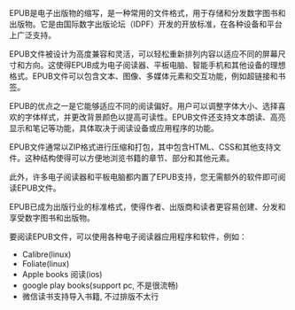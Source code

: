 EPUB是电子出版物的缩写，是一种常用的文件格式，用于存储和分发数字图书和出版物。它是由国际数字出版论坛（IDPF）开发的开放标准，在各种设备和平台上广泛支持。

EPUB文件被设计为高度兼容和灵活，可以轻松重新排列内容以适应不同的屏幕尺寸和方向。这使得EPUB成为电子阅读器、平板电脑、智能手机和其他设备的理想格式。EPUB文件可以包含文本、图像、多媒体元素和交互功能，例如超链接和书签。

EPUB的优点之一是它能够适应不同的阅读偏好。用户可以调整字体大小、选择喜欢的字体样式，并更改背景颜色以提高可读性。EPUB文件还支持文本朗读、高亮显示和笔记等功能，具体取决于阅读设备或应用程序的功能。

EPUB文件通常以ZIP格式进行压缩和打包，其中包含HTML、CSS和其他支持文件。这种结构使得可以方便地浏览书籍的章节、部分和其他元素。

此外，许多电子阅读器和平板电脑都内置了EPUB支持，您无需额外的软件即可阅读EPUB文件。

EPUB已成为出版行业的标准格式，使得作者、出版商和读者更容易创建、分发和享受数字图书和出版物。

要阅读EPUB文件，可以使用各种电子阅读器应用程序和软件，例如：

* Calibre(linux)
* Foliate(linux)
* Apple books 阅读(ios)
* google play books(support pc, 不是很流畅)
* 微信读书支持导入书籍, 不过排版不太行
